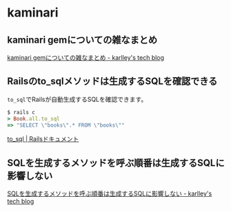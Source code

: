 # kaminari

## kaminari gemについての雑なまとめ

[kaminari gemについての雑なまとめ \- karlley's tech blog](https://karlley.hatenablog.jp/entry/2022/08/17/150918)

## Railsのto_sqlメソッドは生成するSQLを確認できる

`to_sql`でRailsが自動生成するSQLを確認できます。

```ruby
$ rails c
> Book.all.to_sql
=> "SELECT \"books\".* FROM \"books\""
```

[to\_sql \| Railsドキュメント](https://railsdoc.com/page/to_sql)

## SQLを生成するメソッドを呼ぶ順番は生成するSQLに影響しない

[SQLを生成するメソッドを呼ぶ順番は生成するSQLに影響しない \- karlley's tech blog](https://karlley.hatenablog.jp/entry/2022/08/17/151912)
